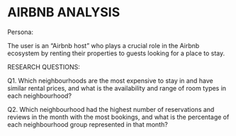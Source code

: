 # AIRBNB ANALYSIS

Persona: 

The user is an “Airbnb host” who plays a crucial role in the Airbnb ecosystem by renting their properties to guests looking for a place to stay.

RESEARCH QUESTIONS:

Q1. Which neighbourhoods are the most expensive to stay in and have similar rental prices, and what is the availability and range of room types in each neighbourhood?

Q2. Which neighbourhood had the highest number of reservations and reviews in the month with the most bookings, and what is the percentage of each neighbourhood group represented in that month?




